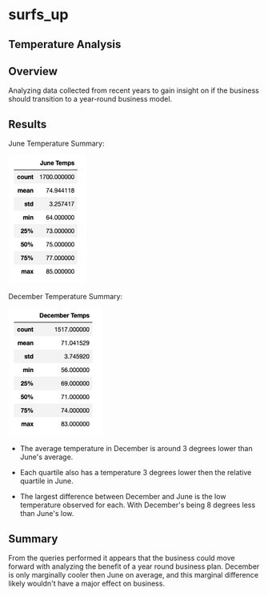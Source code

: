 # surfs_up


## Temperature Analysis

## Overview
Analyzing data collected from recent years to gain insight on if the business should transition to a year-round business model.


## Results
June Temperature Summary:

![june-summary.png](Resources/june_summary.png)

December Temperature Summary:

![december-summary.png](Resources/dec_summary.png)

* The average temperature in December is around 3 degrees lower than June's average.

* Each quartile also has a temperature 3 degrees lower then the relative quartile in June.

* The largest difference between December and June is the low temperature observed for each. With December's being 8 degrees less than June's low.

## Summary
From the queries performed it appears that the business could move forward with analyzing the benefit of a year round business plan. December is only marginally cooler then June on average, and this marginal difference likely wouldn't have a major effect on business.